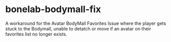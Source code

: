 # bonelab-bodymall-fix
 A workaround for the Avatar BodyMall Favorites Issue where the player gets stuck to the Bodymall,  unable to detatch or move if an avatar on their favorites list no longer exists.
